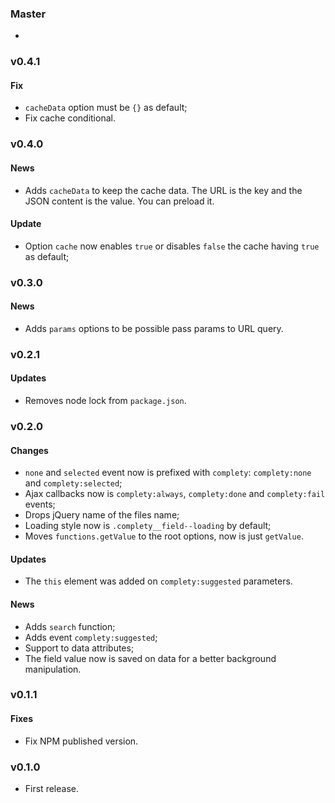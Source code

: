 ### Master

- &nbsp;

### v0.4.1

#### Fix

- `cacheData` option must be `{}` as default;
- Fix cache conditional.

### v0.4.0

#### News

- Adds `cacheData` to keep the cache data. The URL is the key and the JSON content is the value. You can preload it.

#### Update

- Option `cache` now enables `true` or disables `false` the cache having `true` as default;

### v0.3.0

#### News

- Adds `params` options to be possible pass params to URL query.

### v0.2.1

#### Updates

- Removes node lock from `package.json`.

### v0.2.0

#### Changes

- `none` and `selected` event now is prefixed with `complety`: `complety:none` and `complety:selected`;
- Ajax callbacks now is `complety:always`, `complety:done` and `complety:fail` events;
- Drops jQuery name of the files name;
- Loading style now is `.complety__field--loading` by default;
- Moves `functions.getValue` to the root options, now is just `getValue`.

#### Updates

- The `this` element was added on `complety:suggested` parameters.

#### News

- Adds `search` function;
- Adds event `complety:suggested`;
- Support to data attributes;
- The field value now is saved on data for a better background manipulation.

### v0.1.1

#### Fixes

- Fix NPM published version.

### v0.1.0

- First release.
